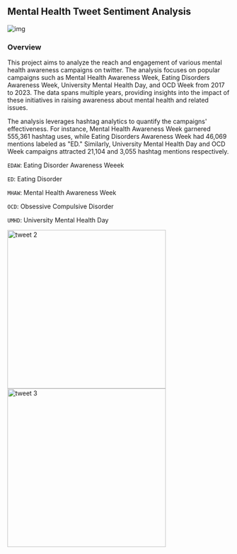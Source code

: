 ## Mental Health Tweet Sentiment Analysis
![img](https://github.com/AryanKapri88/Mental-Health-Tweet-Sentiment-Analysis/assets/110614822/7b9f4c90-0a74-4fd8-a1a6-bba1e811a984)

### Overview

This project aims to analyze the reach and engagement of various mental health awareness campaigns on twitter. The analysis focuses on popular campaigns such as Mental Health Awareness Week, Eating Disorders Awareness Week, University Mental Health Day, and OCD Week from 2017 to 2023. The data spans multiple years, providing insights into the impact of these initiatives in raising awareness about mental health and related issues.

The analysis leverages hashtag analytics to quantify the campaigns' effectiveness. For instance, Mental Health Awareness Week garnered 555,361 hashtag uses, while Eating Disorders Awareness Week had 46,069 mentions labeled as "ED." Similarly, University Mental Health Day and OCD Week campaigns attracted 21,104 and 3,055 hashtag mentions respectively.

`EDAW`: Eating Disorder Awareness Weeek

`ED`: Eating Disorder

`MHAW`: Mental Health Awareness Week

`OCD`: Obsessive Compulsive Disorder 

`UMHD`: University Mental Health Day


<img width="358" alt="tweet 2" src="https://github.com/AryanKapri88/Mental-Health-Tweet-Sentiment-Analysis/assets/110614822/3915f43e-16b6-4df2-92af-7ce035ed7776">  <img width="358" alt="tweet 3" src="https://github.com/AryanKapri88/Mental-Health-Tweet-Sentiment-Analysis/assets/110614822/0120b189-2fff-4d4b-97da-7c213153c730">

